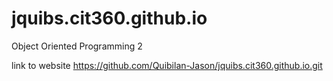 # jquibs.cit360.github.io
Object Oriented Programming 2

link to website https://github.com/Quibilan-Jason/jquibs.cit360.github.io.git
